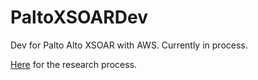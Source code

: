 # PaltoXSOARDev
Dev for Palto Alto XSOAR with AWS. Currently in process.

[Here](Research.md) for the research process.

